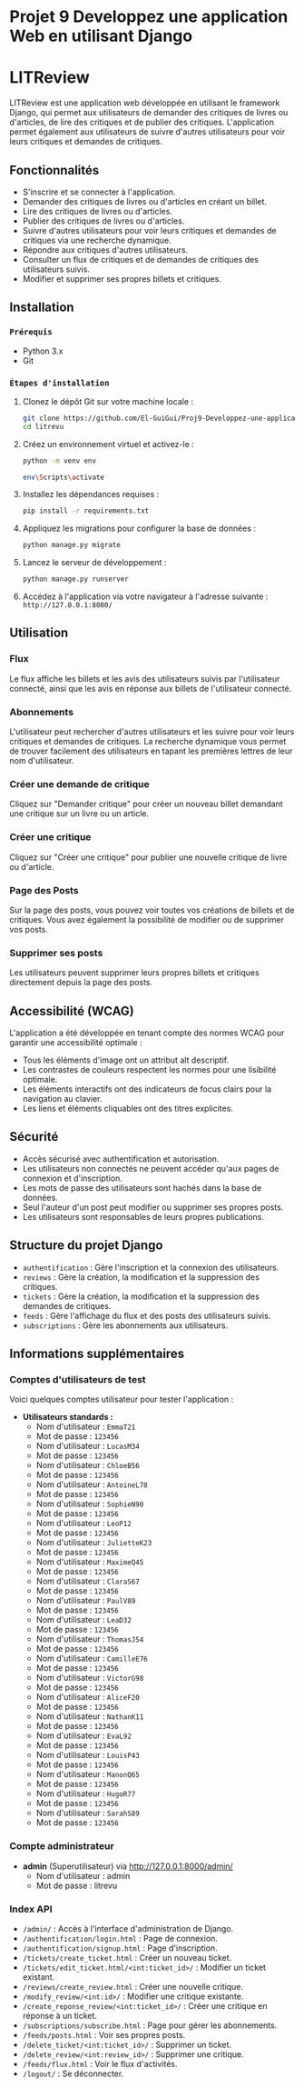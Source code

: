 # Projet 9 Developpez une application Web en utilisant Django


# LITReview

LITReview est une application web développée en utilisant le framework Django, qui permet aux utilisateurs de demander des critiques de livres ou d'articles, de lire des critiques et de publier des critiques. L'application permet également aux utilisateurs de suivre d'autres utilisateurs pour voir leurs critiques et demandes de critiques.

## Fonctionnalités

- S'inscrire et se connecter à l'application.
- Demander des critiques de livres ou d'articles en créant un billet.
- Lire des critiques de livres ou d'articles.
- Publier des critiques de livres ou d'articles.
- Suivre d'autres utilisateurs pour voir leurs critiques et demandes de critiques via une recherche dynamique.
- Répondre aux critiques d'autres utilisateurs.
- Consulter un flux de critiques et de demandes de critiques des utilisateurs suivis.
- Modifier et supprimer ses propres billets et critiques.
  


## Installation

### `Prérequis`

- Python 3.x
- Git

### `Étapes d'installation`

1. Clonez le dépôt Git sur votre machine locale :

    ```bash
    git clone https://github.com/El-GuiGui/Proj9-Developpez-une-application-Web-en-utilisant-Django.git
    cd litrevu
    ```

2. Créez un environnement virtuel et activez-le :

    ```bash
    python -m venv env
    ```

    ```bash
    env\Scripts\activate
    ```

3. Installez les dépendances requises :

    ```bash
    pip install -r requirements.txt
    ```

4. Appliquez les migrations pour configurer la base de données :

    ```bash
    python manage.py migrate
    ```

5. Lancez le serveur de développement :

    ```bash
    python manage.py runserver
    ```

6. Accédez à l'application via votre navigateur à l'adresse suivante : `http://127.0.0.1:8000/`

## Utilisation

### Flux

Le flux affiche les billets et les avis des utilisateurs suivis par l'utilisateur connecté, ainsi que les avis en réponse aux billets de l'utilisateur connecté.

### Abonnements

L'utilisateur peut rechercher d'autres utilisateurs et les suivre pour voir leurs critiques et demandes de critiques. La recherche dynamique vous permet de trouver facilement des utilisateurs en tapant les premières lettres de leur nom d'utilisateur.

### Créer une demande de critique

Cliquez sur "Demander critique" pour créer un nouveau billet demandant une critique sur un livre ou un article.

### Créer une critique

Cliquez sur "Créer une critique" pour publier une nouvelle critique de livre ou d'article.

### Page des Posts

Sur la page des posts, vous pouvez voir toutes vos créations de billets et de critiques. Vous avez également la possibilité de modifier ou de supprimer vos posts.

### Supprimer ses posts

Les utilisateurs peuvent supprimer leurs propres billets et critiques directement depuis la page des posts.



## Accessibilité (WCAG)

L'application a été développée en tenant compte des normes WCAG pour garantir une accessibilité optimale :

- Tous les éléments d'image ont un attribut alt descriptif.
- Les contrastes de couleurs respectent les normes pour une lisibilité optimale.
- Les éléments interactifs ont des indicateurs de focus clairs pour la navigation au clavier.
- Les liens et éléments cliquables ont des titres explicites.

## Sécurité

- Accès sécurisé avec authentification et autorisation.
- Les utilisateurs non connectés ne peuvent accéder qu'aux pages de connexion et d'inscription.
- Les mots de passe des utilisateurs sont hachés dans la base de données.
- Seul l'auteur d'un post peut modifier ou supprimer ses propres posts.
- Les utilisateurs sont responsables de leurs propres publications.

## Structure du projet Django

- `authentification` : Gère l'inscription et la connexion des utilisateurs.
- `reviews` : Gère la création, la modification et la suppression des critiques.
- `tickets` : Gère la création, la modification et la suppression des demandes de critiques.
- `feeds` : Gère l'affichage du flux et des posts des utilisateurs suivis.
- `subscriptions` : Gère les abonnements aux utilisateurs.

## Informations supplémentaires

### Comptes d'utilisateurs de test

Voici quelques comptes utilisateur pour tester l'application :

- **Utilisateurs standards :**
  - Nom d'utilisateur : `EmmaT21`
  - Mot de passe : `123456`
  - Nom d'utilisateur : `LucasM34`
  - Mot de passe : `123456`
  - Nom d'utilisateur : `ChloeB56`
  - Mot de passe : `123456`
  - Nom d'utilisateur : `AntoineL78`
  - Mot de passe : `123456`
  - Nom d'utilisateur : `SophieN90`
  - Mot de passe : `123456`
  - Nom d'utilisateur : `LeoP12`
  - Mot de passe : `123456`
  - Nom d'utilisateur : `JulietteK23`
  - Mot de passe : `123456`
  - Nom d'utilisateur : `MaximeQ45`
  - Mot de passe : `123456`
  - Nom d'utilisateur : `ClaraS67`
  - Mot de passe : `123456`
  - Nom d'utilisateur : `PaulV89`
  - Mot de passe : `123456`
  - Nom d'utilisateur : `LeaD32`
  - Mot de passe : `123456`
  - Nom d'utilisateur : `ThomasJ54`
  - Mot de passe : `123456`
  - Nom d'utilisateur : `CamilleE76`
  - Mot de passe : `123456`
  - Nom d'utilisateur : `VictorG98`
  - Mot de passe : `123456`
  - Nom d'utilisateur : `AliceF20`
  - Mot de passe : `123456`
  - Nom d'utilisateur : `NathanK11`
  - Mot de passe : `123456`
  - Nom d'utilisateur : `EvaL92`
  - Mot de passe : `123456`
  - Nom d'utilisateur : `LouisP43`
  - Mot de passe : `123456`
  - Nom d'utilisateur : `ManonQ65`
  - Mot de passe : `123456`
  - Nom d'utilisateur : `HugoR77`
  - Mot de passe : `123456`
  - Nom d'utilisateur : `SarahS89`
  - Mot de passe : `123456`

### Compte administrateur

- **admin** (Superutilisateur) via http://127.0.0.1:8000/admin/ 
  - Nom d'utilisateur : admin
  - Mot de passe : litrevu

### Index API

- `/admin/` : Accès à l'interface d'administration de Django.
- `/authentification/login.html` : Page de connexion.
- `/authentification/signup.html` : Page d'inscription.
- `/tickets/create_ticket.html` : Créer un nouveau ticket.
- `/tickets/edit_ticket.html/<int:ticket_id>/` : Modifier un ticket existant.
- `/reviews/create_review.html` : Créer une nouvelle critique.
- `/modify_review/<int:id>/` : Modifier une critique existante.
- `/create_reponse_review/<int:ticket_id>/` : Créer une critique en réponse à un ticket.
- `/subscriptions/subscribe.html` : Page pour gérer les abonnements.
- `/feeds/posts.html` : Voir ses propres posts.
- `/delete_ticket/<int:ticket_id>/` : Supprimer un ticket.
- `/delete_review/<int:review_id>/` : Supprimer une critique.
- `/feeds/flux.html` : Voir le flux d'activités.
- `/logout/` : Se déconnecter.

